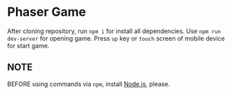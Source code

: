  # Phaser Game
 
 After cloning repository, run `npm i` for install all dependencies. 
 Use `npm run dev-server` for opening game. 
 Press `up` key or `touch` screen of mobile device for start game.
 
 ## NOTE
 BEFORE using commands via `npm`, install [Node.js](https://nodejs.org), please.
 
